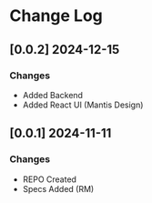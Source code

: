 # Change Log

## [0.0.2] 2024-12-15
### Changes

- Added Backend
- Added React UI (Mantis Design)

## [0.0.1] 2024-11-11
### Changes

- REPO Created
- Specs Added (RM)
